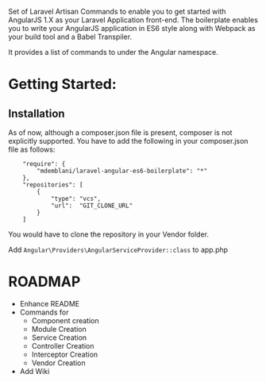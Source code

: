 
Set of Laravel Artisan Commands to enable you to get started with AngularJS 1.X as your Laravel Application front-end.
The boilerplate enables you to write your AngularJS application in ES6 style along with Webpack as your build tool and a Babel Transpiler.

It provides a list of commands to under the Angular namespace.

# Getting Started:

## Installation

As of now, although a composer.json file is present, composer is not explicitly supported. You have to add the following in your composer.json file
as follows:
```
	"require": {
        "mdemblani/laravel-angular-es6-boilerplate": "*"
    },
    "repositories": [
        {
            "type": "vcs",
            "url":  "GIT_CLONE_URL"
        }
    ]
```
You would have to clone the repository in your Vendor
folder.

Add `Angular\Providers\AngularServiceProvider::class` to app.php

# ROADMAP
- Enhance README
- Commands for
  - Component creation
  - Module Creation
  - Service Creation
  - Controller Creation
  - Interceptor Creation
  - Vendor Creation
- Add Wiki
